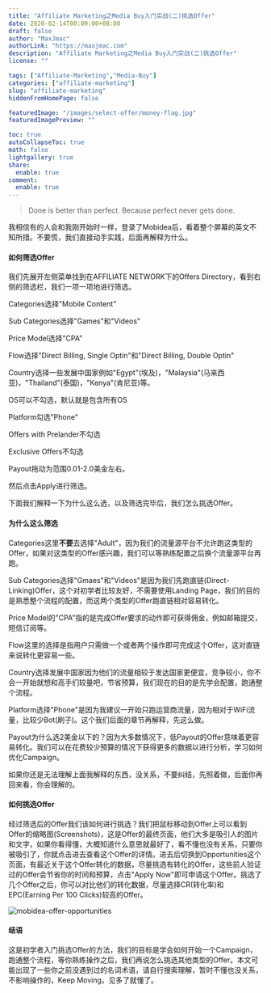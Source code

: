 ```yaml
---
title: "Affiliate Marketing之Media Buy入门实战(二)挑选Offer"
date: 2020-02-14T00:09:00+08:00
draft: false
author: "MaxJmac"
authorLink: "https://maxjmac.com"
description: "Affiliate Marketing之Media Buy入门实战(二)挑选Offer"
license: ""

tags: ["Affiliate-Marketing","Media-Buy"]
categories: ["affiliate-marketing"]
slug: "affiliate-marketing"
hiddenFromHomePage: false

featuredImage: "/images/select-offer/money-flag.jpg"
featuredImagePreview: ""

toc: true
autoCollapseToc: true
math: false
lightgallery: true
share:
  enable: true
comment:
  enable: true
---
```


> Done is better than perfect. Because perfect never gets done.

我相信有的人会和我刚开始时一样，登录了Mobidea后，看着整个屏幕的英文不知所措。不要慌，我们直接动手实践，后面再解释为什么。

#### 如何筛选Offer

我们先展开左侧菜单找到在AFFILIATE NETWORK下的Offers Directory，看到右侧的筛选栏，我们一项一项地进行筛选。

Categories选择"Mobile Content"

Sub Categories选择"Games"和"Videos"

Price Model选择"CPA"

Flow选择"Direct Billing, Single Optin"和"Direct Billing, Double Optin"

Country选择一些发展中国家例如"Egypt"(埃及)，"Malaysia"(马来西亚)，"Thailand"(泰国)，"Kenya"(肯尼亚)等。

OS可以不勾选，默认就是包含所有OS

Platform勾选"Phone"

Offers with Prelander不勾选

Exclusive Offers不勾选

Payout拖动为范围0.01-2.0美金左右。

然后点击Apply进行筛选。

下面我们解释一下为什么这么选，以及筛选完毕后，我们怎么挑选Offer。

#### 为什么这么筛选

Categories这里**不要**去选择"Adult"，因为我们的流量源平台不允许跑这类型的Offer，如果对这类型的Offer感兴趣，我们可以等熟练配置之后换个流量源平台再跑。

Sub Categories选择"Gmaes"和"Videos"是因为我们先跑直链(Direct-Linking)Offer，这个对初学者比较友好，不需要使用Landing Page，我们的目的是熟悉整个流程的配置，而这两个类型的Offer跑直链相对容易转化。

Price Model的"CPA"指的是完成Offer要求的动作即可获得佣金，例如邮箱提交，短信订阅等。

Flow这里的选择是指用户只需做一个或者两个操作即可完成这个Offer，这对直链来说转化更容易一些。

Country选择发展中国家因为他们的流量相较于发达国家更便宜，竞争较小，你不会一开始就想和高手们较量吧，节省预算，我们现在的目的是先学会配置，跑通整个流程。

Platform选择"Phone"是因为我建议一开始只跑运营商流量，因为相对于WiFi流量，比较少Bot(刷子)。这个我们后面的章节再解释，先这么做。

Payout为什么选2美金以下的？因为大多数情况下，低Payout的Offer意味着更容易转化。我们可以在花费较少预算的情况下获得更多的数据以进行分析，学习如何优化Campaign。

如果你还是无法理解上面我解释的东西，没关系，不要纠结，先照着做，后面你再回来看，你会理解的。

#### 如何挑选Offer

经过筛选后的Offer我们该如何进行挑选？我们把鼠标移动到Offer上可以看到Offer的缩略图(Screenshots)，这是Offer的最终页面，他们大多是吸引人的图片和文字，如果你看得懂，大概知道什么意思就最好了，看不懂也没有关系，只要你被吸引了，你就点击进去查看这个Offer的详情。进去后切换到Opportunities这个页面，有最近关于这个Offer转化的数据，尽量挑选有转化的Offer，这些前人验证过的Offer会节省你的时间和预算，点击"Apply Now"即可申请这个Offer。挑选了几个Offer之后，你可以对比他们的转化数据，尽量选择CR(转化率)和EPC(Earning Per 100 Clicks)较高的Offer。

![mobidea-offer-opportunities](/images/select-offer/mobidea-offer-opportunities.png)

#### 结语

这是初学者入门挑选Offer的方法，我们的目标是学会如何开始一个Campaign，跑通整个流程，等你熟练操作之后，我们再说怎么挑选其他类型的Offer。本文可能出现了一些你之前没遇到过的名词术语，请自行搜索理解，暂时不懂也没关系，不影响操作的，Keep Moving，见多了就懂了。

